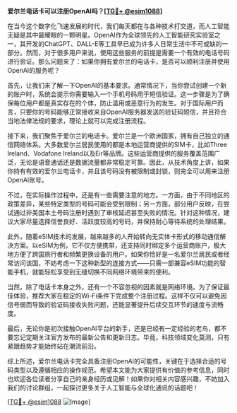 **爱尔兰电话卡可以注册OpenAI吗？[[TG💪+ @esim1088](https://t.me/s/esim1088)]**

在当今这个数字化飞速发展的时代，我们每天都在与各种技术打交道，而人工智能无疑是其中最耀眼的一颗明星。OpenAI作为全球领先的人工智能研究实验室之一，其开发的ChatGPT、DALL-E等工具早已成为许多人日常生活中不可或缺的一部分。然而，对于很多用户来说，使用这些服务的前提是需要一个有效的电话号码进行验证。那么问题来了：如果你拥有爱尔兰的电话卡，是否可以顺利注册并使用OpenAI的服务呢？

首先，让我们来了解一下OpenAI的基本要求。通常情况下，当你尝试创建一个新的账户时，系统会提示你需要输入一个手机号码用于短信验证。这一步骤是为了确保每位用户都是真实存在的个体，防止滥用或恶意行为的发生。对于国际用户而言，只要你的号码能够正常接收来自OpenAI服务器发送的验证码短信，并且符合当地法律法规的要求，理论上就可以完成注册流程。

接下来，我们聚焦于爱尔兰的电话卡。爱尔兰是一个欧洲国家，拥有自己独立的通信网络体系。大多数爱尔兰居民使用的都是本地运营商提供的SIM卡，比如Three Ireland、Vodafone Ireland以及Eir等品牌。这些运营商提供的服务覆盖范围广泛，无论是语音通话还是数据流量都非常稳定可靠。因此，从技术角度上讲，如果你持有有效的爱尔兰电话卡，并且该号码没有被限制或封锁，则完全可以用来注册OpenAI账号。

不过，在实际操作过程中，还是有一些需要注意的地方。一方面，由于不同地区的政策差异，某些特定类型的号码可能会受到限制；另一方面，部分用户反映，在尝试通过非美国本土号码注册时遇到了审核延迟甚至失败的情况。针对这种情况，建议大家尽量选择信誉良好、活跃度较高的号码，并保持耐心等待系统的处理结果。

此外，随着eSIM技术的发展，越来越多的人开始转向无实体卡形式的移动通信解决方案。以eSIM为例，它不仅方便携带，还支持同时绑定多个运营商账户，极大地方便了跨国旅行者和频繁更换设备的用户。如果你恰好是一名爱尔兰居民或者经常访问该国，不妨考虑一下这种新型的连接方式——只需一部兼容eSIM功能的智能手机，就能轻松享受到无缝切换不同网络环境带来的便利。

当然，除了电话卡本身之外，还有一个不容忽视的因素就是网络环境。为了保证最佳体验，推荐大家在稳定的Wi-Fi条件下完成整个注册过程。这样不仅可以避免因信号弱而导致的验证码接收失败问题，还能显著提升后续交互环节的速度与流畅度。

最后，无论你是初次接触OpenAI平台的新手，还是已经有一定经验的老鸟，都不要忘记定期关注官方发布的最新公告和更新日志。毕竟，科技领域变化莫测，只有紧跟趋势才能始终站在潮流前沿。

综上所述，爱尔兰电话卡完全具备注册OpenAI的可能性，关键在于选择合适的号码类型以及遵循相应的操作规范。希望本文能为大家提供有价值的参考信息，同时也欢迎各位读者分享自己的亲身经历或见解！如果你对相关内容感兴趣，不妨加入我们的讨论群组，一起探讨更多关于人工智能与全球化通讯的话题吧！

[[TG💪+ @esim1088](https://t.me/s/esim1088) ![Image](https://i.postimg.cc/4NQfJmqS/Snipaste-2025-05-13-00-14-12.png)]